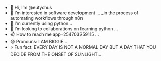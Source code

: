 - 👋 Hi, I’m @eutychus
- 👀 I’m interested in software development
  ...
  _in the process of automating workflows through n8n
- 🌱 I’m currently using python...
- 💞️ I’m looking to collaborations on learning python ...
- 📫 How to reach me app+254703259115 ...
- 😄 Pronouns: I AM BIGGIE...
- ⚡ Fun fact: EVERY DAY IS NOT A NORMAL DAY BUT A DAY THAT YOU DECIDE FROM THE ONSET OF SUNLIGHT...

<!---
eutychus1/eutychus1 is a ✨ special ✨ repository because its `README.md` (this file) appears on your GitHub profile.
You can click the Preview link to take a look at your changes.
--->
